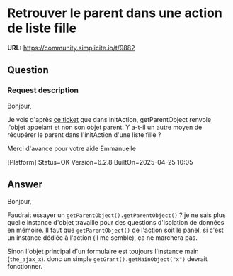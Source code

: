 # Retrouver le parent dans une action de liste fille

**URL:** https://community.simplicite.io/t/9882

## Question
### Request description

Bonjour,

Je vois d'après [ce ticket](https://community.simplicite.io/t/personnaliser-la-valeur-par-defaut-dun-attribut-daction/5378/6) que dans initAction, getParentObject renvoie l'objet appelant et non son objet parent.
Y a-t-il un autre moyen de récupérer le parent dans l'initAction d'une liste fille ?

Merci d'avance pour votre aide
Emmanuelle

[Platform]
Status=OK
Version=6.2.8
BuiltOn=2025-04-25 10:05

## Answer
Bonjour,

Faudrait essayer un `getParentObject().getParentObject()` ?
je ne sais plus quelle instance d'objet travaille pour des questions d'isolation de données en mémoire. Il faut que `getParentObject()` de l'action soit le panel, si c'est un instance dédiée à l'action (il me semble), ça ne marchera pas.

Sinon l'objet principal d'un formulaire est toujours l'instance main (`the_ajax_x`).
donc un simple `getGrant().getMainObject("x")` devrait fonctionner.
